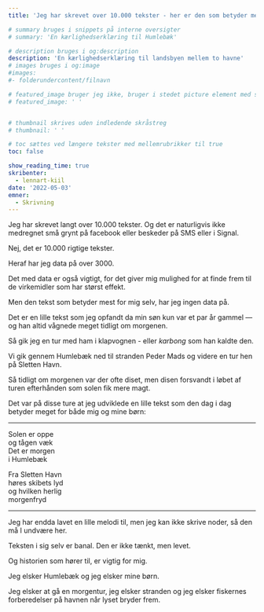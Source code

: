 ```yaml
---
title: 'Jeg har skrevet over 10.000 tekster - her er den som betyder mest for mig selv'

# summary bruges i snippets på interne oversigter
# summary: 'En kærlighedserklæring til Humlebæk'

# description bruges i og:description
description: 'En kærlighedserklæring til landsbyen mellem to havne'
# images bruges i og:image
#images:
#- folderundercontent/filnavn

# featured_image bruger jeg ikke, bruger i stedet picture element med skråstreg i indhold
# featured_image: ' '


# thumbnail skrives uden indledende skråstreg
# thumbnail: ' '

# toc sættes ved længere tekster med mellemrubrikker til true
toc: false

show_reading_time: true
skribenter:
  - lennart-kiil
date: '2022-05-03'
emner:
  - Skrivning
---
```



Jeg har skrevet langt over 10.000 tekster. Og det er naturligvis ikke medregnet små grynt på facebook eller beskeder på SMS eller i Signal.

Nej, det er 10.000 rigtige tekster.

Heraf har jeg data på over 3000.

Det med data er også vigtigt, for det giver mig mulighed for at finde frem til de virkemidler som har størst effekt.

Men den tekst som betyder mest for mig selv, har jeg ingen data på.

Det er en lille tekst som jeg opfandt da min søn kun var et par år gammel — og han altid vågnede meget tidligt om morgenen.

Så gik jeg en tur med ham i klapvognen - eller *karbong* som han kaldte den. 

Vi gik gennem Humlebæk ned til stranden Peder Mads og videre en tur hen på Sletten Havn.

Så tidligt om morgenen var der ofte diset, men disen forsvandt i løbet af turen efterhånden som solen fik mere magt.

Det var på disse ture at jeg udviklede en lille tekst som den dag i dag betyder meget for både mig og mine børn:

---

Solen er oppe  
og tågen væk  
Det er morgen  
i Humlebæk

Fra Sletten Havn  
høres skibets lyd  
og hvilken herlig  
morgenfryd

---

Jeg har endda lavet en lille melodi til, men jeg kan ikke skrive noder, så den må I undvære her.

Teksten i sig selv er banal. Den er ikke tænkt, men levet.

Og historien som hører til, er vigtig for mig.

Jeg elsker Humlebæk og jeg elsker mine børn.

Jeg elsker at gå en morgentur, jeg elsker stranden og jeg elsker fiskernes forberedelser på havnen når lyset bryder frem.

